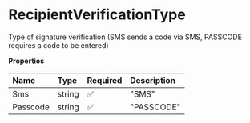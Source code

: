 # RecipientVerificationType

Type of signature verification (SMS sends a code via SMS, PASSCODE requires a code to be entered)

**Properties**

| Name     | Type   | Required | Description |
| :------- | :----- | :------- | :---------- |
| Sms      | string | ✅       | "SMS"       |
| Passcode | string | ✅       | "PASSCODE"  |
